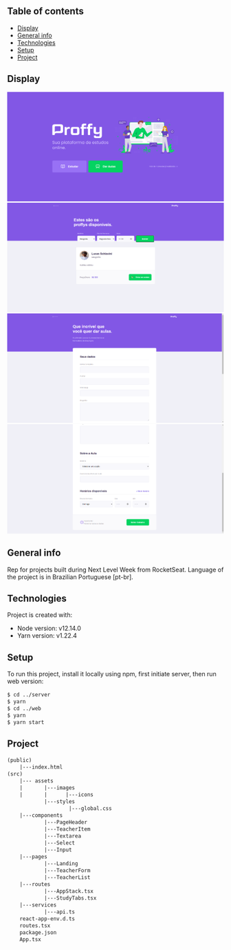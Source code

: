 ## Table of contents
* [Display](#display)
* [General info](#general-info)
* [Technologies](#technologies)
* [Setup](#setup)
* [Project](#project)

## Display
![Landing Page](./images/1_landing.PNG)
![Study](./images/2_study.PNG)
![Give Classes1](./images/3_giveClasses1.PNG)
![Give Classes2](./images/4_giveClasses2.PNG)


## General info
Rep for projects built during Next Level Week from RocketSeat.
Language of the project is in Brazilian Portuguese [pt-br].
	
## Technologies
Project is created with:
* Node version: v12.14.0
* Yarn version: v1.22.4
	
## Setup
To run this project, install it locally using npm, first initiate server, then run web version:

```
$ cd ../server
$ yarn
$ cd ../web
$ yarn
$ yarn start
```

## Project

    (public)
        |---index.html
    (src)
        |--- assets
        |       |---images
        |       |      |---icons
                |---styles
                        |---global.css
        |---components
                |---PageHeader
                |---TeacherItem
                |---Textarea
                |---Select
                |---Input
        |---pages
                |---Landing
                |---TeacherForm
                |---TeacherList
        |---routes
                |---AppStack.tsx
                |---StudyTabs.tsx
        |---services
                |---api.ts
        react-app-env.d.ts
        routes.tsx
        package.json
        App.tsx
